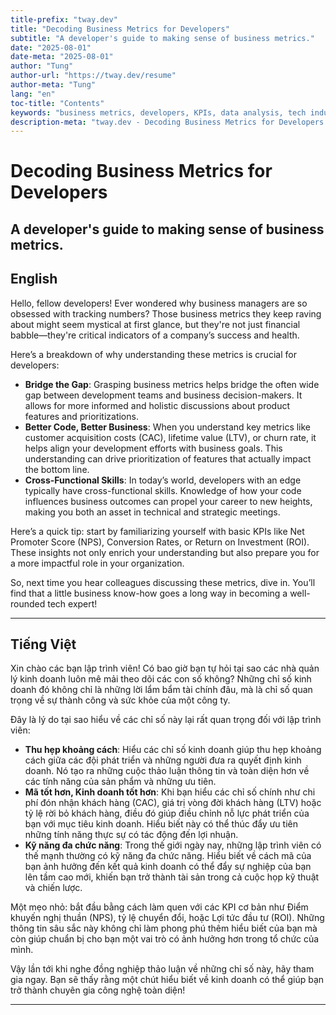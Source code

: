 ```yaml
---
title-prefix: "tway.dev"
title: "Decoding Business Metrics for Developers"
subtitle: "A developer's guide to making sense of business metrics."
date: "2025-08-01"
date-meta: "2025-08-01"
author: "Tung"
author-url: "https://tway.dev/resume"
author-meta: "Tung"
lang: "en"
toc-title: "Contents"
keywords: "business metrics, developers, KPIs, data analysis, tech industry"
description-meta: "tway.dev - Decoding Business Metrics for Developers - A developer's guide to making sense of business metrics."
---
```


# Decoding Business Metrics for Developers
## A developer's guide to making sense of business metrics.

## English
Hello, fellow developers! Ever wondered why business managers are so obsessed with tracking numbers? Those business metrics they keep raving about might seem mystical at first glance, but they're not just financial babble—they're critical indicators of a company’s success and health.

Here’s a breakdown of why understanding these metrics is crucial for developers:

- **Bridge the Gap**: Grasping business metrics helps bridge the often wide gap between development teams and business decision-makers. It allows for more informed and holistic discussions about product features and prioritizations.
- **Better Code, Better Business**: When you understand key metrics like customer acquisition costs (CAC), lifetime value (LTV), or churn rate, it helps align your development efforts with business goals. This understanding can drive prioritization of features that actually impact the bottom line.
- **Cross-Functional Skills**: In today’s world, developers with an edge typically have cross-functional skills. Knowledge of how your code influences business outcomes can propel your career to new heights, making you both an asset in technical and strategic meetings.

Here’s a quick tip: start by familiarizing yourself with basic KPIs like Net Promoter Score (NPS), Conversion Rates, or Return on Investment (ROI). These insights not only enrich your understanding but also prepare you for a more impactful role in your organization.

So, next time you hear colleagues discussing these metrics, dive in. You’ll find that a little business know-how goes a long way in becoming a well-rounded tech expert!

---

## Tiếng Việt
Xin chào các bạn lập trình viên! Có bao giờ bạn tự hỏi tại sao các nhà quản lý kinh doanh luôn mê mải theo dõi các con số không? Những chỉ số kinh doanh đó không chỉ là những lời lẩm bẩm tài chính đâu, mà là chỉ số quan trọng về sự thành công và sức khỏe của một công ty.

Đây là lý do tại sao hiểu về các chỉ số này lại rất quan trọng đối với lập trình viên:

- **Thu hẹp khoảng cách**: Hiểu các chỉ số kinh doanh giúp thu hẹp khoảng cách giữa các đội phát triển và những người đưa ra quyết định kinh doanh. Nó tạo ra những cuộc thảo luận thông tin và toàn diện hơn về các tính năng của sản phẩm và những ưu tiên.
- **Mã tốt hơn, Kinh doanh tốt hơn**: Khi bạn hiểu các chỉ số chính như chi phí đón nhận khách hàng (CAC), giá trị vòng đời khách hàng (LTV) hoặc tỷ lệ rời bỏ khách hàng, điều đó giúp điều chỉnh nỗ lực phát triển của bạn với mục tiêu kinh doanh. Hiểu biết này có thể thúc đẩy ưu tiên những tính năng thực sự có tác động đến lợi nhuận.
- **Kỹ năng đa chức năng**: Trong thế giới ngày nay, những lập trình viên có thế mạnh thường có kỹ năng đa chức năng. Hiểu biết về cách mã của bạn ảnh hưởng đến kết quả kinh doanh có thể đẩy sự nghiệp của bạn lên tầm cao mới, khiến bạn trở thành tài sản trong cả cuộc họp kỹ thuật và chiến lược.

Một mẹo nhỏ: bắt đầu bằng cách làm quen với các KPI cơ bản như Điểm khuyến nghị thuần (NPS), tỷ lệ chuyển đổi, hoặc Lợi tức đầu tư (ROI). Những thông tin sâu sắc này không chỉ làm phong phú thêm hiểu biết của bạn mà còn giúp chuẩn bị cho bạn một vai trò có ảnh hưởng hơn trong tổ chức của mình.

Vậy lần tới khi nghe đồng nghiệp thảo luận về những chỉ số này, hãy tham gia ngay. Bạn sẽ thấy rằng một chút hiểu biết về kinh doanh có thể giúp bạn trở thành chuyên gia công nghệ toàn diện!

---